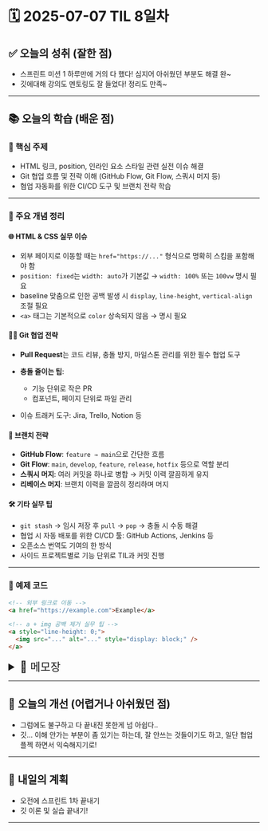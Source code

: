 # 🗓️ 2025-07-07 TIL 8일차

## ✅ 오늘의 성취 (잘한 점)

- 스프린트 미션 1 하루만에 거의 다 했다! 심지어 아쉬웠던 부분도 해결 완~
- 깃에대해 강의도 멘토링도 잘 들었다! 정리도 만족~

---

## 📚 오늘의 학습 (배운 점)

### 🔹 핵심 주제

- HTML 링크, position, 인라인 요소 스타일 관련 실전 이슈 해결
- Git 협업 흐름 및 전략 이해 (GitHub Flow, Git Flow, 스쿼시 머지 등)
- 협업 자동화를 위한 CI/CD 도구 및 브랜치 전략 학습

---

### 🔹 주요 개념 정리

#### 🌐 HTML & CSS 실무 이슈

- 외부 페이지로 이동할 때는 `href="https://..."` 형식으로 명확히 스킴을 포함해야 함
- `position: fixed`는 `width: auto`가 기본값 → `width: 100%` 또는 `100vw` 명시 필요
- baseline 맞춤으로 인한 공백 발생 시 `display`, `line-height`, `vertical-align` 조절 필요
- `<a>` 태그는 기본적으로 `color` 상속되지 않음 → 명시 필요

#### 🧑‍💻 Git 협업 전략

- **Pull Request**는 코드 리뷰, 충돌 방지, 마일스톤 관리를 위한 필수 협업 도구
- **충돌 줄이는 팁**:

  - 기능 단위로 작은 PR
  - 컴포넌트, 페이지 단위로 파일 관리

- 이슈 트래커 도구: Jira, Trello, Notion 등

#### 🔀 브랜치 전략

- **GitHub Flow**: `feature → main`으로 간단한 흐름
- **Git Flow**: `main`, `develop`, `feature`, `release`, `hotfix` 등으로 역할 분리
- **스쿼시 머지**: 여러 커밋을 하나로 병합 → 커밋 이력 깔끔하게 유지
- **리베이스 머지**: 브랜치 이력을 깔끔히 정리하며 머지

#### 🛠️ 기타 실무 팁

- `git stash` → 임시 저장 후 `pull` → `pop` → 충돌 시 수동 해결
- 협업 시 자동 배포를 위한 CI/CD 툴: GitHub Actions, Jenkins 등
- 오픈소스 번역도 기여의 한 방식
- 사이드 프로젝트별로 기능 단위로 TIL과 커밋 진행

---

### 🔹 예제 코드

```html
<!-- 외부 링크로 이동 -->
<a href="https://example.com">Example</a>

<!-- a + img 공백 제거 실무 팁 -->
<a style="line-height: 0;">
  <img src="..." alt="..." style="display: block;" />
</a>
```

<details>
<summary style="font-size: 22px;">📓 메모장</summary>

### 위클리페이퍼 팀미팅

- `cascade`: 폭포 → 스타일 적용 우선순위에서의 의미로 이해

---

### 🛠 스프린트 중 이슈 해결

- `href="어쩌구닷컴"`을 하면 `index.html/어쩌구닷컴`으로 이동함  
  → 외부 페이지로 이동하고 싶다면 반드시 `http~` 등의 스킴을 포함해야 정상 동작

- `position: fixed`를 적용했을 때 콘텐츠 너비가 이상하게 작아짐  
  → `fixed`는 `width: auto`가 기본값이라 직접 너비 지정이 필요  
  → `width: 100%` 또는 `100vw`로 지정하고, `top`, `left`, `right`, `height` 모두 지정하는 방식이 좋음  
  → 뷰포트 기준이기 때문에 부모 요소가 아닌 화면 기준으로 위치와 크기 설정해야 함

- 인라인 요소, 특히 `img`가 들뜨는 현상
  → `vertical-align`, `line-height`, `display` 속성으로 해결 가능
  → 실무에서는 다음 방식 추천:

  ```css
  a img {
    display: block;
  }
  a {
    line-height: 0;
  }
  ```

- `<a>` 태그는 `color`를 자동으로 상속받지 않음 → 반드시 명시해줘야 함

---

### 📘 Git 협업 강의 정리

- **Pull Request 사용 이유**: 코드 리뷰와 변경 이력 추적, 마일스톤 단위 관리 목적
- PR 중 충돌이 나면 GitHub에서도 `Resolve conflict`로 해결 가능
- 충돌을 줄이기 위해선 작은 단위 PR(컴포넌트, 기능, 페이지 등)이 좋음
- 코드 스타일은 깔끔하게, 변경 전후 테스트 필수

---

### 🔀 브랜치 관리 전략

- GitHub Flow:

  - `feature` 브랜치는 독립적으로 배포 가능하도록 설계
  - 사이즈 작게 유지하여 관리 효율화

- Git Flow:

  - `main`, `hotfix`, `release`, `develop`, `feature`로 역할 분리

- 실습 중 사용한 `SonarQube` 플랫폼을 통해 코드 품질 테스트 가능

---

### 🔧 기타 실무/멘토링 팁

- `git config --global commit.template`: 커밋 메시지 템플릿 설정 가능
- **스쿼시 머지 vs 리베이스 머지**:

  - 스쿼시는 여러 커밋을 하나로 병합
  - 리베이스는 브랜치 기반을 옮겨가며 머지

- `git stash`는 커밋 전 변경 사항 임시 저장 용도 → `pull` 후 `pop` 사용 시 충돌 가능성 있음
- **기능 쪼개기** 예시:

  - 댓글 기능
  - 게시판 UI

- 오픈소스 참여는 **번역**으로도 가능 → 진입장벽 낮음
- TIL은 기능 단위(feature 단위)로 커밋하는 습관 중요
- 이력서 PDF로 내보내는 습관 들이기
- 추천 라이브러리:

  - `gsap` (애니메이션)
  - `formers` (폼 관리)

</details>

---

## 🧠 오늘의 개선 (어렵거나 아쉬웠던 점)

- 그럼에도 불구하고 다 끝내진 못한게 넘 아쉽다..
- 깃... 이해 안가는 부분이 좀 있기는 하는데, 잘 안쓰는 것들이기도 하고, 일단 협업 플젝 하면서 익숙해지기로!

---

## 🚀 내일의 계획

- 오전에 스프린트 1차 끝내기
- 깃 이론 및 실습 끝내기!

---
